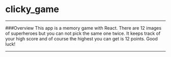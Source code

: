 # clicky_game
---
###Overview
This app is a memory game with React. There are 12 images of superheroes but you can not pick the same one twice.  It keeps track of your high score and of course the highest you can get is 12 points. Good luck!

---
